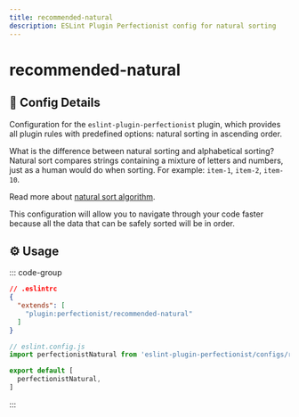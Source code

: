 ```yaml
---
title: recommended-natural
description: ESLint Plugin Perfectionist config for natural sorting
---
```


# recommended-natural

## 📖 Config Details

Configuration for the `eslint-plugin-perfectionist` plugin, which provides all plugin rules with predefined options: natural sorting in ascending order.

What is the difference between natural sorting and alphabetical sorting? Natural sort compares strings containing a mixture of letters and numbers, just as a human would do when sorting. For example: `item-1`, `item-2`, `item-10`.

Read more about [natural sort algorithm](https://en.wikipedia.org/wiki/Natural_sort_order).

This configuration will allow you to navigate through your code faster because all the data that can be safely sorted will be in order.

## ⚙️ Usage

::: code-group

<!-- prettier-ignore -->
```json [Legacy Config]
// .eslintrc
{
  "extends": [
    "plugin:perfectionist/recommended-natural"
  ]
}
```

<!-- prettier-ignore -->
```js [Flat Config]
// eslint.config.js
import perfectionistNatural from 'eslint-plugin-perfectionist/configs/recommended-natural'

export default [
  perfectionistNatural,
]
```

:::
